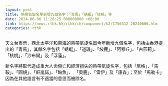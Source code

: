 ```yaml
---
layout: post
title: 熱帶氣旋名單新增九個名字：「青馬」「蜻蜓」「核桃」等
date: 2024-06-06 11:26:25.000000000 +08:00
link: https://news.rthk.hk/rthk/ch/component/k2/1756312-20240606.htm
categories: rthk
---
```


天文台表示，西北太平洋和南海的熱帶氣旋名單今年新增九個名字，包括由香港提出的「青馬」，其餘名字包括「蜻蜓」、「道璣」、「坡鹿」、「阿穆丘」、「古莎莉」、 「核桃」、「沙布爾」及「浮蓮」。

新名字將取代造成重大人命傷亡和經濟損失的熱帶氣旋名字，包括「尼格」、「馬鞍」、「圓規」、「軒嵐諾」、「鮎魚」、 「奧鹿」、「雷伊」及「康森」；至於「馬勒卡」因為在其他語言有不適當的意思而被除名。
